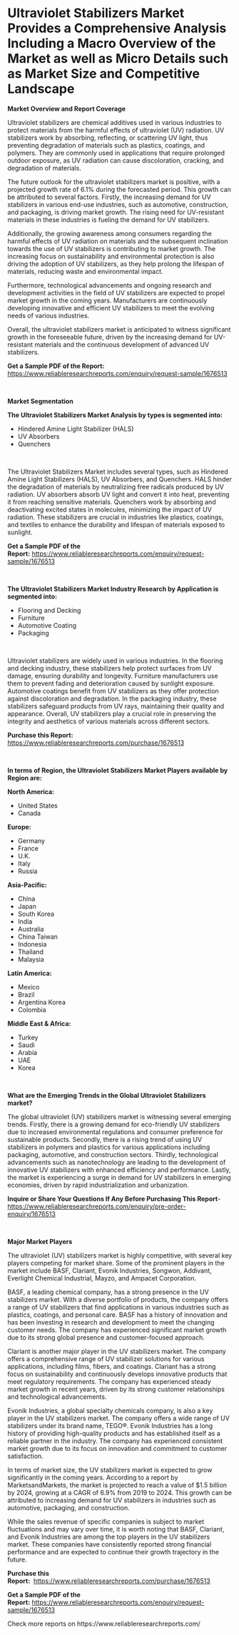 <p><h1>Ultraviolet Stabilizers Market Provides a Comprehensive Analysis Including a Macro Overview of the Market as well as Micro Details such as Market Size and Competitive Landscape</h1></p><p><strong>Market Overview and Report Coverage</strong></p>
<p><p>Ultraviolet stabilizers are chemical additives used in various industries to protect materials from the harmful effects of ultraviolet (UV) radiation. UV stabilizers work by absorbing, reflecting, or scattering UV light, thus preventing degradation of materials such as plastics, coatings, and polymers. They are commonly used in applications that require prolonged outdoor exposure, as UV radiation can cause discoloration, cracking, and degradation of materials.</p><p>The future outlook for the ultraviolet stabilizers market is positive, with a projected growth rate of 6.1% during the forecasted period. This growth can be attributed to several factors. Firstly, the increasing demand for UV stabilizers in various end-use industries, such as automotive, construction, and packaging, is driving market growth. The rising need for UV-resistant materials in these industries is fueling the demand for UV stabilizers.</p><p>Additionally, the growing awareness among consumers regarding the harmful effects of UV radiation on materials and the subsequent inclination towards the use of UV stabilizers is contributing to market growth. The increasing focus on sustainability and environmental protection is also driving the adoption of UV stabilizers, as they help prolong the lifespan of materials, reducing waste and environmental impact.</p><p>Furthermore, technological advancements and ongoing research and development activities in the field of UV stabilizers are expected to propel market growth in the coming years. Manufacturers are continuously developing innovative and efficient UV stabilizers to meet the evolving needs of various industries.</p><p>Overall, the ultraviolet stabilizers market is anticipated to witness significant growth in the foreseeable future, driven by the increasing demand for UV-resistant materials and the continuous development of advanced UV stabilizers.</p></p>
<p><strong>Get a Sample PDF of the Report:</strong> <a href="https://www.reliableresearchreports.com/enquiry/request-sample/1676513">https://www.reliableresearchreports.com/enquiry/request-sample/1676513</a></p>
<p>&nbsp;</p>
<p><strong>Market Segmentation</strong></p>
<p><strong>The Ultraviolet Stabilizers Market Analysis by types is segmented into:</strong></p>
<p><ul><li>Hindered Amine Light Stabilizer (HALS)</li><li>UV Absorbers</li><li>Quenchers</li></ul></p>
<p>&nbsp;</p>
<p><p>The Ultraviolet Stabilizers Market includes several types, such as Hindered Amine Light Stabilizers (HALS), UV Absorbers, and Quenchers. HALS hinder the degradation of materials by neutralizing free radicals produced by UV radiation. UV absorbers absorb UV light and convert it into heat, preventing it from reaching sensitive materials. Quenchers work by absorbing and deactivating excited states in molecules, minimizing the impact of UV radiation. These stabilizers are crucial in industries like plastics, coatings, and textiles to enhance the durability and lifespan of materials exposed to sunlight.</p></p>
<p><strong>Get a Sample PDF of the Report:</strong>&nbsp;<a href="https://www.reliableresearchreports.com/enquiry/request-sample/1676513">https://www.reliableresearchreports.com/enquiry/request-sample/1676513</a></p>
<p>&nbsp;</p>
<p><strong>The Ultraviolet Stabilizers Market Industry Research by Application is segmented into:</strong></p>
<p><ul><li>Flooring and Decking</li><li>Furniture</li><li>Automotive Coating</li><li>Packaging</li></ul></p>
<p>&nbsp;</p>
<p><p>Ultraviolet stabilizers are widely used in various industries. In the flooring and decking industry, these stabilizers help protect surfaces from UV damage, ensuring durability and longevity. Furniture manufacturers use them to prevent fading and deterioration caused by sunlight exposure. Automotive coatings benefit from UV stabilizers as they offer protection against discoloration and degradation. In the packaging industry, these stabilizers safeguard products from UV rays, maintaining their quality and appearance. Overall, UV stabilizers play a crucial role in preserving the integrity and aesthetics of various materials across different sectors.</p></p>
<p><strong>Purchase this Report:</strong>&nbsp; <a href="https://www.reliableresearchreports.com/purchase/1676513">https://www.reliableresearchreports.com/purchase/1676513</a></p>
<p>&nbsp;</p>
<p><strong>In terms of Region, the Ultraviolet Stabilizers Market Players available by Region are:</strong></p>
<p>
    <p> <strong> North America: </strong>
        <ul>
            <li>United States</li>
            <li>Canada</li>
        </ul>
        </p> 
    <p> <strong> Europe: </strong>
        <ul>
            <li>Germany</li>
            <li>France</li>
            <li>U.K.</li>
            <li>Italy</li>
            <li>Russia</li>
        </ul>
        </p> 
    <p> <strong> Asia-Pacific: </strong>
        <ul>
            <li>China</li>
            <li>Japan</li>
            <li>South Korea</li>
            <li>India</li>
            <li>Australia</li>
            <li>China Taiwan</li>
            <li>Indonesia</li>
            <li>Thailand</li>
            <li>Malaysia</li>
        </ul>
        </p> 
    <p> <strong> Latin America: </strong>
        <ul>
            <li>Mexico</li>
            <li>Brazil</li>
            <li>Argentina Korea</li>
            <li>Colombia</li>
        </ul>
        </p> 
    <p> <strong> Middle East & Africa: </strong>
        <ul>
            <li>Turkey</li>
            <li>Saudi</li>
            <li>Arabia</li>
            <li>UAE</li>
            <li>Korea</li>
        </ul>
    </p>
    </p>
<p>&nbsp;</p>
<p><strong>What are the Emerging Trends in the Global Ultraviolet Stabilizers market?</strong></p>
<p><p>The global ultraviolet (UV) stabilizers market is witnessing several emerging trends. Firstly, there is a growing demand for eco-friendly UV stabilizers due to increased environmental regulations and consumer preference for sustainable products. Secondly, there is a rising trend of using UV stabilizers in polymers and plastics for various applications including packaging, automotive, and construction sectors. Thirdly, technological advancements such as nanotechnology are leading to the development of innovative UV stabilizers with enhanced efficiency and performance. Lastly, the market is experiencing a surge in demand for UV stabilizers in emerging economies, driven by rapid industrialization and urbanization.</p></p>
<p><strong>Inquire or Share Your Questions If Any Before Purchasing This Report</strong>- <a href="https://www.reliableresearchreports.com/enquiry/pre-order-enquiry/1676513">https://www.reliableresearchreports.com/enquiry/pre-order-enquiry/1676513</a></p>
<p>&nbsp;</p>
<p><strong>Major Market Players</strong></p>
<p><p>The ultraviolet (UV) stabilizers market is highly competitive, with several key players competing for market share. Some of the prominent players in the market include BASF, Clariant, Evonik Industries, Songwon, Addivant, Everlight Chemical Industrial, Mayzo, and Ampacet Corporation.</p><p>BASF, a leading chemical company, has a strong presence in the UV stabilizers market. With a diverse portfolio of products, the company offers a range of UV stabilizers that find applications in various industries such as plastics, coatings, and personal care. BASF has a history of innovation and has been investing in research and development to meet the changing customer needs. The company has experienced significant market growth due to its strong global presence and customer-focused approach.</p><p>Clariant is another major player in the UV stabilizers market. The company offers a comprehensive range of UV stabilizer solutions for various applications, including films, fibers, and coatings. Clariant has a strong focus on sustainability and continuously develops innovative products that meet regulatory requirements. The company has experienced steady market growth in recent years, driven by its strong customer relationships and technological advancements.</p><p>Evonik Industries, a global specialty chemicals company, is also a key player in the UV stabilizers market. The company offers a wide range of UV stabilizers under its brand name, TEGO®. Evonik Industries has a long history of providing high-quality products and has established itself as a reliable partner in the industry. The company has experienced consistent market growth due to its focus on innovation and commitment to customer satisfaction.</p><p>In terms of market size, the UV stabilizers market is expected to grow significantly in the coming years. According to a report by MarketsandMarkets, the market is projected to reach a value of $1.5 billion by 2024, growing at a CAGR of 6.9% from 2019 to 2024. This growth can be attributed to increasing demand for UV stabilizers in industries such as automotive, packaging, and construction.</p><p>While the sales revenue of specific companies is subject to market fluctuations and may vary over time, it is worth noting that BASF, Clariant, and Evonik Industries are among the top players in the UV stabilizers market. These companies have consistently reported strong financial performance and are expected to continue their growth trajectory in the future.</p></p>
<p><strong>Purchase this Report:</strong>&nbsp;&nbsp;<a href="https://www.reliableresearchreports.com/purchase/1676513">https://www.reliableresearchreports.com/purchase/1676513</a></p>
<p></p>
<p><strong>Get a Sample PDF of the Report:</strong>&nbsp;<a href="https://www.reliableresearchreports.com/enquiry/request-sample/1676513">https://www.reliableresearchreports.com/enquiry/request-sample/1676513</a></p>
<p>Check more reports on https://www.reliableresearchreports.com/</p>